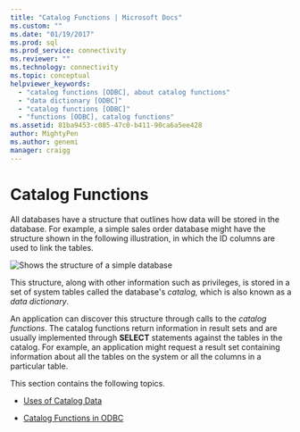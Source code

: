 ```yaml
---
title: "Catalog Functions | Microsoft Docs"
ms.custom: ""
ms.date: "01/19/2017"
ms.prod: sql
ms.prod_service: connectivity
ms.reviewer: ""
ms.technology: connectivity
ms.topic: conceptual
helpviewer_keywords: 
  - "catalog functions [ODBC], about catalog functions"
  - "data dictionary [ODBC]"
  - "catalog functions [ODBC]"
  - "functions [ODBC], catalog functions"
ms.assetid: 81ba9453-c085-47c0-b411-90ca6a5ee428
author: MightyPen
ms.author: genemi
manager: craigg
---
```

# Catalog Functions
All databases have a structure that outlines how data will be stored in the database. For example, a simple sales order database might have the structure shown in the following illustration, in which the ID columns are used to link the tables.  
  
 ![Shows the structure of a simple database](../../../odbc/reference/develop-app/media/pr19.gif "pr19")  
  
 This structure, along with other information such as privileges, is stored in a set of system tables called the database's *catalog,* which is also known as a *data dictionary*.  
  
 An application can discover this structure through calls to the *catalog functions*. The catalog functions return information in result sets and are usually implemented through **SELECT** statements against the tables in the catalog. For example, an application might request a result set containing information about all the tables on the system or all the columns in a particular table.  
  
 This section contains the following topics.  
  
-   [Uses of Catalog Data](../../../odbc/reference/develop-app/uses-of-catalog-data.md)  
  
-   [Catalog Functions in ODBC](../../../odbc/reference/develop-app/catalog-functions-in-odbc.md)
